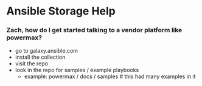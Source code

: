 # Ansible Storage Help

### Zach, how do I get started talking to a vendor platform like powermax?
- go to galaxy.ansible.com
- install the collection
- visit the repo
- look in the repo for samples / example playbooks
    - example: powermax / docs / samples   # this had many examples in it

